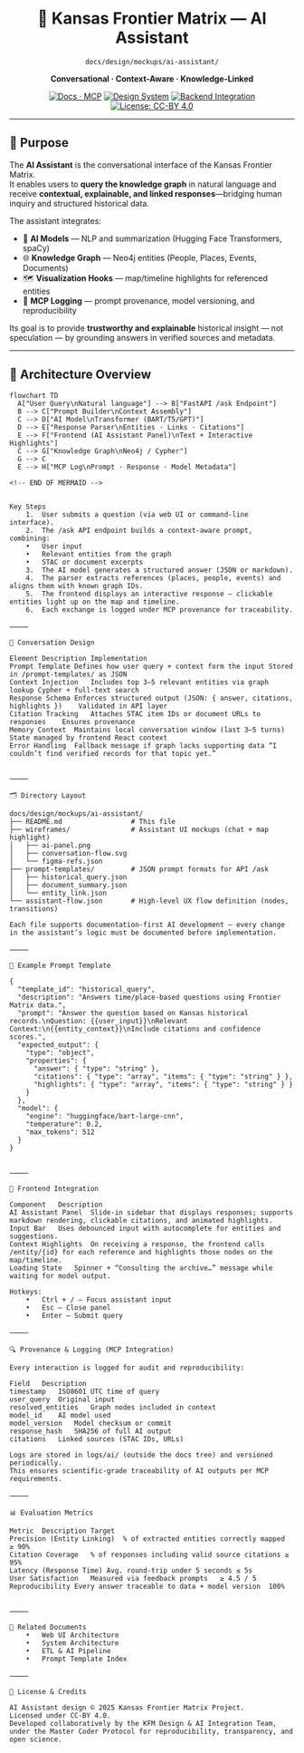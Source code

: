 <div align="center">

# 🤖 Kansas Frontier Matrix — AI Assistant  
`docs/design/mockups/ai-assistant/`

**Conversational · Context-Aware · Knowledge-Linked**

[![Docs · MCP](https://img.shields.io/badge/Docs-MCP-blue)](../../../../docs/)
[![Design System](https://img.shields.io/badge/Design-System-green)](../../../../docs/design/)
[![Backend Integration](https://img.shields.io/badge/API-/ask%20endpoint-orange)](../../../../src/api/)
[![License: CC-BY 4.0](https://img.shields.io/badge/License-CC--BY%204.0-lightgrey)](../../../../LICENSE)

</div>

---

## 🎯 Purpose

The **AI Assistant** is the conversational interface of the Kansas Frontier Matrix.  
It enables users to **query the knowledge graph** in natural language and receive **contextual, explainable, and linked responses**—bridging human inquiry and structured historical data.

The assistant integrates:
- 🧠 **AI Models** — NLP and summarization (Hugging Face Transformers, spaCy)
- 🌐 **Knowledge Graph** — Neo4j entities (People, Places, Events, Documents)
- 🗺 **Visualization Hooks** — map/timeline highlights for referenced entities
- 📑 **MCP Logging** — prompt provenance, model versioning, and reproducibility

Its goal is to provide **trustworthy and explainable** historical insight — not speculation — by grounding answers in verified sources and metadata.

---

## 🧩 Architecture Overview

```mermaid
flowchart TD
  A["User Query\nNatural language"] --> B["FastAPI /ask Endpoint"]
  B --> C["Prompt Builder\nContext Assembly"]
  C --> D["AI Model\nTransformer (BART/T5/GPT)"]
  D --> E["Response Parser\nEntities · Links · Citations"]
  E --> F["Frontend (AI Assistant Panel)\nText + Interactive Highlights"]
  C --> G["Knowledge Graph\nNeo4j / Cypher"]
  G --> C
  E --> H["MCP Log\nPrompt · Response · Model Metadata"]

<!-- END OF MERMAID -->


Key Steps
	1.	User submits a question (via web UI or command-line interface).
	2.	The /ask API endpoint builds a context-aware prompt, combining:
	•	User input
	•	Relevant entities from the graph
	•	STAC or document excerpts
	3.	The AI model generates a structured answer (JSON or markdown).
	4.	The parser extracts references (places, people, events) and aligns them with known graph IDs.
	5.	The frontend displays an interactive response — clickable entities light up on the map and timeline.
	6.	Each exchange is logged under MCP provenance for traceability.

⸻

🧠 Conversation Design

Element	Description	Implementation
Prompt Template	Defines how user query + context form the input	Stored in /prompt-templates/ as JSON
Context Injection	Includes top 3–5 relevant entities via graph lookup	Cypher + full-text search
Response Schema	Enforces structured output (JSON: { answer, citations, highlights })	Validated in API layer
Citation Tracking	Attaches STAC item IDs or document URLs to responses	Ensures provenance
Memory Context	Maintains local conversation window (last 3–5 turns)	State managed by frontend React context
Error Handling	Fallback message if graph lacks supporting data	“I couldn’t find verified records for that topic yet.”


⸻

🗂 Directory Layout

docs/design/mockups/ai-assistant/
├── README.md                 # This file
├── wireframes/               # Assistant UI mockups (chat + map highlight)
│   ├── ai-panel.png
│   ├── conversation-flow.svg
│   └── figma-refs.json
├── prompt-templates/         # JSON prompt formats for API /ask
│   ├── historical_query.json
│   ├── document_summary.json
│   └── entity_link.json
└── assistant-flow.json       # High-level UX flow definition (nodes, transitions)

Each file supports documentation-first AI development — every change in the assistant’s logic must be documented before implementation.

⸻

🧾 Example Prompt Template

{
  "template_id": "historical_query",
  "description": "Answers time/place-based questions using Frontier Matrix data.",
  "prompt": "Answer the question based on Kansas historical records.\nQuestion: {{user_input}}\nRelevant Context:\n{{entity_context}}\nInclude citations and confidence scores.",
  "expected_output": {
    "type": "object",
    "properties": {
      "answer": { "type": "string" },
      "citations": { "type": "array", "items": { "type": "string" } },
      "highlights": { "type": "array", "items": { "type": "string" } }
    }
  },
  "model": {
    "engine": "huggingface/bart-large-cnn",
    "temperature": 0.2,
    "max_tokens": 512
  }
}


⸻

💬 Frontend Integration

Component	Description
AI Assistant Panel	Slide-in sidebar that displays responses; supports markdown rendering, clickable citations, and animated highlights.
Input Bar	Uses debounced input with autocomplete for entities and suggestions.
Context Highlights	On receiving a response, the frontend calls /entity/{id} for each reference and highlights those nodes on the map/timeline.
Loading State	Spinner + “Consulting the archive…” message while waiting for model output.

Hotkeys:
	•	Ctrl + / — Focus assistant input
	•	Esc — Close panel
	•	Enter — Submit query

⸻

🔍 Provenance & Logging (MCP Integration)

Every interaction is logged for audit and reproducibility:

Field	Description
timestamp	ISO8601 UTC time of query
user_query	Original input
resolved_entities	Graph nodes included in context
model_id	AI model used
model_version	Model checksum or commit
response_hash	SHA256 of full AI output
citations	Linked sources (STAC IDs, URLs)

Logs are stored in logs/ai/ (outside the docs tree) and versioned periodically.
This ensures scientific-grade traceability of AI outputs per MCP requirements.

⸻

📊 Evaluation Metrics

Metric	Description	Target
Precision (Entity Linking)	% of extracted entities correctly mapped	≥ 90%
Citation Coverage	% of responses including valid source citations	≥ 95%
Latency (Response Time)	Avg. round-trip under 5 seconds	≤ 5s
User Satisfaction	Measured via feedback prompts	≥ 4.5 / 5
Reproducibility	Every answer traceable to data + model version	100%


⸻

🧾 Related Documents
	•	Web UI Architecture
	•	System Architecture
	•	ETL & AI Pipeline
	•	Prompt Template Index

⸻

📜 License & Credits

AI Assistant design © 2025 Kansas Frontier Matrix Project.
Licensed under CC-BY 4.0.
Developed collaboratively by the KFM Design & AI Integration Team, under the Master Coder Protocol for reproducibility, transparency, and open science.

